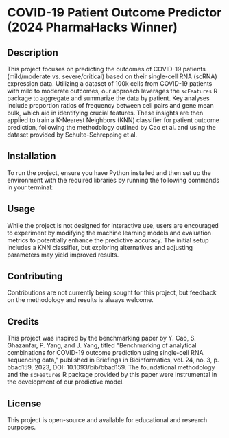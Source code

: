 # COVID-19 Patient Outcome Predictor (2024 PharmaHacks Winner)

## Description

This project focuses on predicting the outcomes of COVID-19 patients (mild/moderate vs. severe/critical) based on their single-cell RNA (scRNA) expression data. Utilizing a dataset of 100k cells from COVID-19 patients with mild to moderate outcomes, our approach leverages the `scFeatures` R package to aggregate and summarize the data by patient. Key analyses include proportion ratios of frequency between cell pairs and gene mean bulk, which aid in identifying crucial features. These insights are then applied to train a K-Nearest Neighbors (KNN) classifier for patient outcome prediction, following the methodology outlined by Cao et al. and using the dataset provided by Schulte-Schrepping et al.

## Installation

To run the project, ensure you have Python installed and then set up the environment with the required libraries by running the following commands in your terminal:

## Usage

While the project is not designed for interactive use, users are encouraged to experiment by modifying the machine learning models and evaluation metrics to potentially enhance the predictive accuracy. The initial setup includes a KNN classifier, but exploring alternatives and adjusting parameters may yield improved results.

## Contributing

Contributions are not currently being sought for this project, but feedback on the methodology and results is always welcome.

## Credits

This project was inspired by the benchmarking paper by Y. Cao, S. Ghazanfar, P. Yang, and J. Yang, titled "Benchmarking of analytical combinations for COVID-19 outcome prediction using single-cell RNA sequencing data," published in Briefings in Bioinformatics, vol. 24, no. 3, p. bbad159, 2023, DOI: 10.1093/bib/bbad159. The foundational methodology and the `scFeatures` R package provided by this paper were instrumental in the development of our predictive model.

## License

This project is open-source and available for educational and research purposes.

